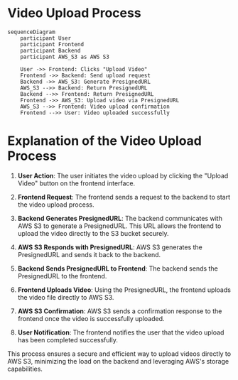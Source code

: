 # Video Upload Process

```mermaid
sequenceDiagram
    participant User
    participant Frontend
    participant Backend
    participant AWS_S3 as AWS S3

    User ->> Frontend: Clicks "Upload Video"
    Frontend ->> Backend: Send upload request
    Backend ->> AWS_S3: Generate PresignedURL
    AWS_S3 -->> Backend: Return PresignedURL
    Backend -->> Frontend: Return PresignedURL
    Frontend ->> AWS_S3: Upload video via PresignedURL
    AWS_S3 -->> Frontend: Video upload confirmation
    Frontend -->> User: Video uploaded successfully
```

# Explanation of the Video Upload Process

1. **User Action**: The user initiates the video upload by clicking the "Upload Video" button on the frontend interface.

2. **Frontend Request**: The frontend sends a request to the backend to start the video upload process.

3. **Backend Generates PresignedURL**: The backend communicates with AWS S3 to generate a PresignedURL. This URL allows the frontend to upload the video directly to the S3 bucket securely.

4. **AWS S3 Responds with PresignedURL**: AWS S3 generates the PresignedURL and sends it back to the backend.

5. **Backend Sends PresignedURL to Frontend**: The backend sends the PresignedURL to the frontend.

6. **Frontend Uploads Video**: Using the PresignedURL, the frontend uploads the video file directly to AWS S3.

7. **AWS S3 Confirmation**: AWS S3 sends a confirmation response to the frontend once the video is successfully uploaded.

8. **User Notification**: The frontend notifies the user that the video upload has been completed successfully.

This process ensures a secure and efficient way to upload videos directly to AWS S3, minimizing the load on the backend and leveraging AWS's storage capabilities.